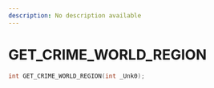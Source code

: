 ```yaml
---
description: No description available 
---
```


# GET_CRIME_WORLD_REGION

```cpp
int GET_CRIME_WORLD_REGION(int _Unk0);
```